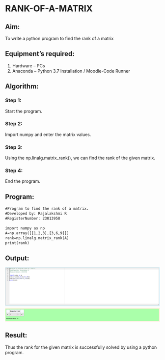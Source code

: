# RANK-OF-A-MATRIX
## Aim:
To write a python program to find the rank of a matrix
## Equipment’s required:
1. 	Hardware – PCs
2. 	Anaconda – Python 3.7 Installation / Moodle-Code Runner
## Algorithm:
### Step 1: 
Start the program.
### Step 2: 
Import numpy and enter the matrix values.
### Step 3: 
Using the np.linalg.matrix_rank(), we can find the rank of the given matrix.
### Step 4: 
End the program.

## Program:
```
#Program to find the rank of a matrix.
#Developed by: Rajalakshmi R
#RegisterNumber: 23013958

import numpy as np
A=np.array([[1,2,3],[3,6,9]])
rank=np.linalg.matrix_rank(A)
print(rank)
```

## Output:
![output](<maths exp 2 ss.png>)

## Result:
Thus the rank for the given matrix is successfully solved by  using a python program.

